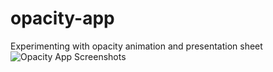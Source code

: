 # opacity-app
Experimenting with opacity animation and presentation sheet
![Opacity App Screenshots](https://user-images.githubusercontent.com/114803121/230224916-71ab6bb8-fde7-4eff-98bc-4ad4b5c2be70.jpg)
